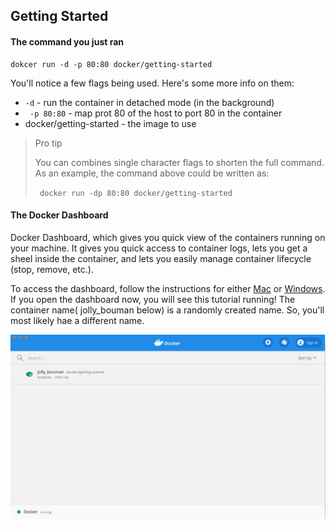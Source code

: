 ## Getting Started

#### The command you just ran

```
dokcer run -d -p 80:80 docker/getting-started
```

You'll notice a few flags being used. Here's some more info on them:

- ``` -d ``` - run the container in detached mode (in the background)
- ``` -p 80:80``` - map prot 80 of the host to port 80 in the container
- docker/getting-started - the image to use

> Pro tip
>
> You can combines single character flags to shorten the full command. As an example, the command above could be written as:
>
> ``` docker run -dp 80:80 docker/getting-started```

#### The Docker Dashboard

Docker Dashboard, which gives you quick view of the containers running on your machine. It gives you quick access to container logs, lets you get a sheel inside the container, and lets you easily manage container lifecycle (stop, remove, etc.).

To access the dashboard, follow the instructions for either [Mac](https://docs.docker.com/docker-for-mac/dashboard/) or [Windows](https://docs.docker.com/docker-for-windows/dashboard/). If you open the dashboard now, you will see this tutorial running! The container name( jolly_bouman below) is a randomly created name. So, you'll most likely hae a different name.

![Tutorial container running in Docker Dashboard](./tutorial-in-dashboard.png)




